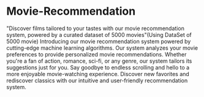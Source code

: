 # Movie-Recommendation
"Discover films tailored to your tastes with our movie recommendation system, powered by a curated dataset of 5000 movies"(Using DataSet of 5000 movie) 
Introducing our movie recommendation system powered by cutting-edge machine learning algorithms. Our system analyzes your movie preferences to provide personalized movie recommendations. Whether you're a fan of action, romance, sci-fi, or any genre, our system tailors its suggestions just for you. Say goodbye to endless scrolling and hello to a more enjoyable movie-watching experience. Discover new favorites and rediscover classics with our intuitive and user-friendly recommendation system.
